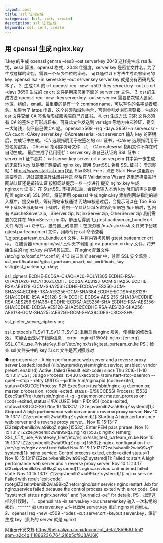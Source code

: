```yaml
---
layout: post
title: ssl 证书生成
categories: [ssl, cert, create]
description: ssl 证书生成
keywords: ssl, cert, create
---
```

## 用 openssl 生成 nginx.key

1.key 的生成
openssl genrsa -des3 -out server.key 2048
这样是生成 rsa 私钥，des3 算法，openssl 格式，2048 位强度。server.key 是密钥文件名。为了生成这样的密钥，需要一个至少四位的密码。
可以通过以下方法生成没有密码的 key:
openssl rsa -in server.key -out server.key
server.key 就是没有密码的版本了。
2. 生成 CA 的 crt
openssl req -new -x509 -key server.key -out ca.crt -days 3650
生成的 ca.crt 文件是用来签署下面的 server.csr 文件。
3. csr 的生成方法
openssl req -new -key server.key -out server.csr
需要依次输入国家，地区，组织，email。最重要的是有一个 common name，可以写你的名字或者域名。如果为了 https 申请，这个必须和域名吻合，否则会引发浏览器警报。生成的 csr 文件交给 CA 签名后形成服务端自己的证书。
4. crt 生成方法
CSR 文件必须有 CA 的签名才可形成证书，可将此文件发送到 verisign 等地方由它验证，要交一大笔钱，何不自己做 CA 呢。
openssl x509 -req -days 3650 -in server.csr -CA ca.crt -CAkey server.key -CAcreateserial -out server.crt
输入 key 的密钥后，完成证书生成。-CA 选项指明用于被签名的 csr 证书，-CAkey 选项指明用于签名的密钥，-CAserial 指明序列号文件，而 - CAcreateserial 指明文件不存在时自动生成。
最后生成了私用密钥：server.key 和自己认证的 SSL 证书：server.crt
证书合并：
cat server.key server.crt > server.pem
        其中第一步生成的无密码 key 就是我们想要的 nginx.key
使用 StartSSL 免费 SSL 证书：
        登录网站：https://www.startssl.com
        找到 StartSSL Free，点击 Start Now
        这里提示需要登录，通过邮箱进行注册并登录
        然后在 Validations Wizard 这里选择要进行网站认证还是邮箱认证
        按照网站提示一步一步进行
提交 nginx.key 生成 nginx.crt 证书：
        在 StartSSL 审核通过后，会提示输入本地 key
        我们的需求是要配置 nginx 的 SSL 验证，将前面用 openssl 生成 nginx.key 添加到网站指定的输入框中，提交审核，等待网站审核通过
        网站审核通过后，会提示可以在 Tool Box 中下载以生成的证书
        下载后，得到一个以认证域名命名的压缩包
        解压缩后，包内有 ApacheServer.zip, IISServer.zip, NginxServer.zip, OtherServer.zip
        我们需要的文件在 NginxServer.zip 中，解压后得到 1_gjtest.parteam.cn_bundle.crt 文件
得到 crt 证书后，服务器上的设置：
        在服务器 /etc/nginx/ssl/ 文件夹下创建 gjtest.parteam.cn.crt 文件，用命令行 cat 命令查看        1_gjtest.parteam.cn_bundle.crt 文件，并将内容拷贝到 gjtest.parteam.cn.crt 中。
        在服务器 /etc/nginx/ssl/ 文件夹下创建 gjtest.parteam.cn.key 文件，将开始生成的 nginx.key 内容拷贝进去。
在 nginx 配置文件 /etc/nginx/conf.d/**.conf 的 443 端口监听 server 中，设置 SSL 安全监测：
ssl_certificate      ssl/gjtest_parteam_cn.crt;
ssl_certificate_key  ssl/gjtest_parteam_cn.key;

ssl_ciphers          ECDHE-ECDSA-CHACHA20-POLY1305:ECDHE-RSA-CHACHA20-POLY1305:ECDHE-ECDSA-AES128-GCM-SHA256:ECDHE-RSA-AES128    -GCM-SHA256:ECDHE-ECDSA-AES256-GCM-SHA384:ECDHE-RSA-AES256-GCM-SHA384:ECDHE-ECDSA-AES128-SHA:ECDHE-RSA-AES128-SHA:ECDHE-ECDSA-AES    256-SHA384:ECDHE-RSA-AES256-SHA384:ECDHE-ECDSA-AES256-SHA:ECDHE-RSA-AES256-SHA:ECDHE-ECDSA-AES128-SHA256:ECDHE-RSA-AES128-SHA256:    AES128-GCM-SHA256:AES256-GCM-SHA384:DES-CBC3-SHA;

ssl_prefer_server_ciphers  on;

ssl_protocols        TLSv1 TLSv1.1 TLSv1.2;
重新启动 nginx 服务，使得新的修改生效。
可能会出现以下错误信息：
error：nginx[15608]: nginx: [emerg] SSL_CTX_use_PrivateKey_file("/etc/nginx/ssl/gjtest_parteam_cn.ke
       PS：检查 ssl 文件夹中的 key 和 crt 文件是否对照成对

● nginx.service - A high performance web server and a reverse proxy server
Loaded: loaded (/lib/systemd/system/nginx.service; enabled; vendor preset: enabled)
Active: failed (Result: exit-code) since Thu 2016-11-10 15:13:17 CST; 5s ago
Process: 15430 ExecStop=/sbin/start-stop-daemon --quiet --stop --retry QUIT/5 --pidfile /run/nginx.pid (code=exited, status=0/SUCCE
Process: 929 ExecStart=/usr/sbin/nginx -g daemon on; master_process on; (code=exited, status=0/SUCCESS)
Process: 15532 ExecStartPre=/usr/sbin/nginx -t -q -g daemon on; master_process on; (code=exited, status=1/FAILURE)
Main PID: 951 (code=exited, status=0/SUCCESS)
Nov 10 15:13:17 iZ2zeipvbenilb2wia99kqZ systemd[1]: Stopped A high performance web server and a reverse proxy server.
Nov 10 15:13:17 iZ2zeipvbenilb2wia99kqZ systemd[1]: Starting A high performance web server and a reverse proxy server...
Nov 10 15:13:17 iZ2zeipvbenilb2wia99kqZ nginx[15532]: Enter PEM pass phrase:
Nov 10 15:13:17 iZ2zeipvbenilb2wia99kqZ nginx[15532]: nginx: [emerg] SSL_CTX_use_PrivateKey_file("/etc/nginx/ssl/gjtest_parteam_cn.ke
Nov 10 15:13:17 iZ2zeipvbenilb2wia99kqZ nginx[15532]: nginx: configuration file /etc/nginx/nginx.conf test failed
Nov 10 15:13:17 iZ2zeipvbenilb2wia99kqZ systemd[1]: nginx.service: Control process exited, code=exited status=1
Nov 10 15:13:17 iZ2zeipvbenilb2wia99kqZ systemd[1]: Failed to start A high performance web server and a reverse proxy server.
Nov 10 15:13:17 iZ2zeipvbenilb2wia99kqZ systemd[1]: nginx.service: Unit entered failed state.
Nov 10 15:13:17 iZ2zeipvbenilb2wia99kqZ systemd[1]: nginx.service: Failed with result 'exit-code'.
root@iZ2zeipvbenilb2wia99kqZ:/etc/nginx/ssl# service nginx restart
Job for nginx.service failed because the control process exited with error code. See "systemctl status nginx.service" and "journalctl -xe" for details.
PS：出现这样的错误时，
       1、openssl rsa -in server.key -out unserver.key
      输入一次私钥的密码：******
      把 unserver.key 文件修改为 server.key
      重启 nginx 问题解决。
      2、openssl req -new -x509 -nodes -out server.crt -keyout server.key，重新生成 key（此处的 server 就是 nginx）


阿里云开发文档
https://help.aliyun.com/document_detail/85969.html?spm=a2c4g.11186623.6.764.216b5cf9U3AU6K



